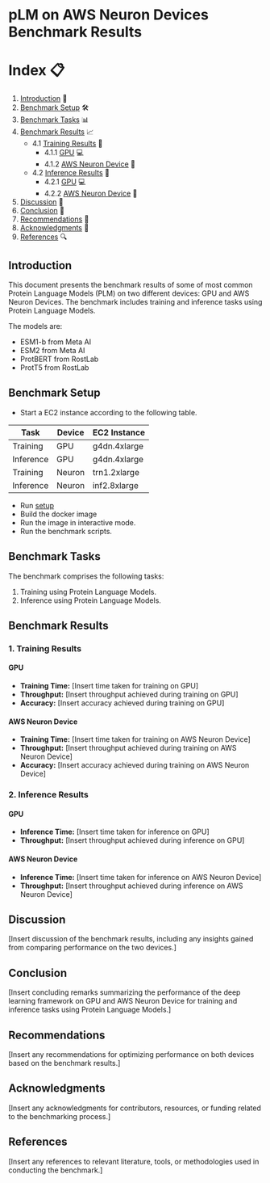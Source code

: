 # pLM on AWS Neuron Devices Benchmark Results

# Index 📋

1. [Introduction](#introduction) 📌
2. [Benchmark Setup](#benchmark-setup) 🛠️
3. [Benchmark Tasks](#benchmark-tasks) 📊
4. [Benchmark Results](#benchmark-results) 📈
    - 4.1 [Training Results](#training-results) 🚀
        - 4.1.1 [GPU](#gpu) 💻
        - 4.1.2 [AWS Neuron Device](#aws-neuron-device) 🧠
    - 4.2 [Inference Results](#inference-results) 🧠
        - 4.2.1 [GPU](#gpu-1) 💻
        - 4.2.2 [AWS Neuron Device](#aws-neuron-device-1) 🚀
5. [Discussion](#discussion) 💬
6. [Conclusion](#conclusion) 🎉
7. [Recommendations](#recommendations) 📝
8. [Acknowledgments](#acknowledgments) 🙏
9. [References](#references) 🔍

## Introduction
This document presents the benchmark results of some of most common Protein Language Models (PLM) on two different devices: GPU and AWS Neuron Devices. The benchmark includes training and inference tasks using Protein Language Models.

The models are:

- ESM1-b from Meta AI
- ESM2 from Meta AI
- ProtBERT from RostLab
- ProtT5 from RostLab

## Benchmark Setup
- Start a EC2 instance according to the following table.

| Task      | Device  | EC2 Instance  |
|-----------|---------|---------------|
| Training  | GPU     | g4dn.4xlarge   |
| Inference | GPU     | g4dn.4xlarge   |
| Training  | Neuron  | trn1.2xlarge  |
| Inference | Neuron  | inf2.8xlarge  |

- Run [setup](setup/configure_neuron.sh)
- Build the docker image
- Run the image in interactive mode.
- Run the benchmark scripts.

## Benchmark Tasks
The benchmark comprises the following tasks:
1. Training using Protein Language Models.
2. Inference using Protein Language Models.

## Benchmark Results

### 1. Training Results

#### GPU
- **Training Time:** [Insert time taken for training on GPU]
- **Throughput:** [Insert throughput achieved during training on GPU]
- **Accuracy:** [Insert accuracy achieved during training on GPU]

#### AWS Neuron Device
- **Training Time:** [Insert time taken for training on AWS Neuron Device]
- **Throughput:** [Insert throughput achieved during training on AWS Neuron Device]
- **Accuracy:** [Insert accuracy achieved during training on AWS Neuron Device]

### 2. Inference Results

#### GPU
- **Inference Time:** [Insert time taken for inference on GPU]
- **Throughput:** [Insert throughput achieved during inference on GPU]

#### AWS Neuron Device
- **Inference Time:** [Insert time taken for inference on AWS Neuron Device]
- **Throughput:** [Insert throughput achieved during inference on AWS Neuron Device]

## Discussion
[Insert discussion of the benchmark results, including any insights gained from comparing performance on the two devices.]

## Conclusion
[Insert concluding remarks summarizing the performance of the deep learning framework on GPU and AWS Neuron Device for training and inference tasks using Protein Language Models.]

## Recommendations
[Insert any recommendations for optimizing performance on both devices based on the benchmark results.]

## Acknowledgments
[Insert any acknowledgments for contributors, resources, or funding related to the benchmarking process.]

## References
[Insert any references to relevant literature, tools, or methodologies used in conducting the benchmark.]
